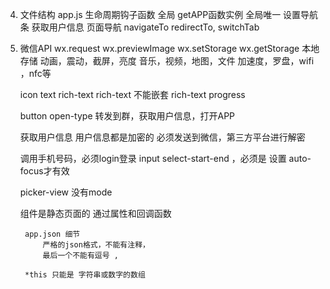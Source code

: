 4. 文件结构
 app.js
 	生命周期钩子函数
 	全局 getAPP函数实例
 	全局唯一
 		设置导航条
 		获取用户信息
 		页面导航
 			navigateTo
 			redirectTo,
 			switchTab

5. 微信API
	wx.request
	wx.previewImage
	wx.setStorage
	wx.getStorage 本地存储
		动画，震动，截屏，亮度
		音乐，视频，地图，文件
		加速度，罗盘，wifi ，nfc等


	icon
	text
	rich-text
		rich-text 不能嵌套 rich-text
	progress

	button
		open-type 转发到群，获取用户信息，打开APP

	获取用户信息
		用户信息都是加密的
		必须发送到微信，第三方平台进行解密

	调用手机号码，必须login登录
	input
		select-start-end ，必须是 设置 auto-focus才有效

	picker-view 没有mode

	组件是静态页面的
		通过属性和回调函数


		app.json 细节
			严格的json格式，不能有注释，
			最后一个不能有逗号 ,

		*this 只能是 字符串或数字的数组